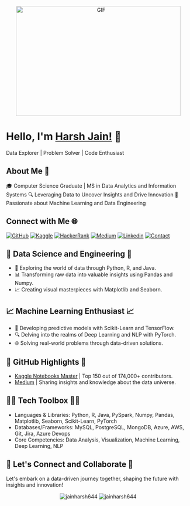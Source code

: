 <!-- Aligning the header content -->
<div align="center">
    <img alt="GIF" src="https://github.com/abhisheknaiidu/abhisheknaiidu/blob/master/code.gif?raw=true" width="450" height="300" />
</div>

<!-- Main content -->
# Hello, I'm [Harsh Jain!](https://jainharsh644.github.io/harsh/) 👋

Data Explorer | Problem Solver | Code Enthusiast

## About Me 🧠
🎓 Computer Science Graduate | MS in Data Analytics and Information Systems
🔍 Leveraging Data to Uncover Insights and Drive Innovation
🚀 Passionate about Machine Learning and Data Engineering

## Connect with Me 🌐
[![GitHub](https://img.shields.io/badge/-GITHUB-grey?style=for-the-badge&logo=github)](https://github.com/jainharsh644)
[![Kaggle](https://img.shields.io/badge/FollowMe-Kaggle-orange?style=for-the-badge&logo=kaggle)](https://www.kaggle.com/harshjain123/code?scroll=true)
[![HackerRank](https://img.shields.io/badge/HackerRank-darkblue?style=for-the-badge&logo=hackerrank)](https://www.hackerrank.com/jainharsh644)
[![Medium](https://img.shields.io/badge/FollowMe-MEDIUM-orange?style=for-the-badge&logo=medium)](https://jainharsh644.medium.com/)
[![Linkedin](https://img.shields.io/badge/Connect-Linkedin-blue?style=for-the-badge&logo=linkedin)](https://www.linkedin.com/in/harsh-jain-6b4502169/) 
[![Contact](https://img.shields.io/badge/Contact-GMAIL-yellow?style=for-the-badge&logo=gmail&logoColor=white)](mailto:m.jainharsh644@gmail.com)

## 🚀 Data Science and Engineering 🚀
- 🌟 Exploring the world of data through Python, R, and Java.
- 📊 Transforming raw data into valuable insights using Pandas and Numpy.
- 📈 Creating visual masterpieces with Matplotlib and Seaborn.

## 📈 Machine Learning Enthusiast 📈
- 🤖 Developing predictive models with Scikit-Learn and TensorFlow.
- 🔍 Delving into the realms of Deep Learning and NLP with PyTorch.
- 🌐 Solving real-world problems through data-driven solutions.

## 🌌 GitHub Highlights 🌌
- [Kaggle Notebooks Master](https://www.kaggle.com/harshjain123) | Top 150 out of 174,000+ contributors.
- [Medium](https://jainharsh644.medium.com/) | Sharing insights and knowledge about the data universe.

## 👨‍💻 Tech Toolbox 👨‍💻
- Languages & Libraries: Python, R, Java, PySpark, Numpy, Pandas, Matplotlib, Seaborn, Scikit-Learn, PyTorch
- Databases/Frameworks: MySQL, PostgreSQL, MongoDB, Azure, AWS, Git, Jira, Azure Devops
- Core Competencies: Data Analysis, Visualization, Machine Learning, Deep Learning, NLP

## 🤝 Let's Connect and Collaborate 🤝
Let's embark on a data-driven journey together, shaping the future with insights and innovation!

<!-- Adding GitHub and Streak stats -->
<div align="center">
    <img align="center" src="https://github-readme-stats.vercel.app/api?username=jainharsh644&show_icons=true&locale=en&theme=radical" alt="jainharsh644" />
    <img align="center" src="https://github-readme-streak-stats.herokuapp.com/?user=jainharsh644&theme=radical&hide_border=true" alt="jainharsh644" />
</div>

